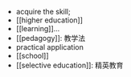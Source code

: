 - acquire the skill;
- [[higher education]]
- [[learning]]...
- [[pedagogy]]: 教学法
- practical application
- [[school]]
- [[selective education]]: 精英教育 
